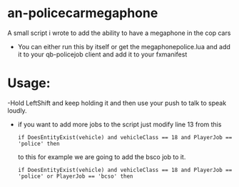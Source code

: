 # an-policecarmegaphone
 
A small script i wrote to add the ability to have a megaphone in the cop cars

- You can either run this by itself or get the megaphonepolice.lua and add it to your qb-policejob client and add it to your fxmanifest 

# Usage: 
 -Hold LeftShift and keep holding it and then use your push to talk to speak loudly.

- if you want to add more jobs to the script just modify line 13 from this 
  ```
  if DoesEntityExist(vehicle) and vehicleClass == 18 and PlayerJob == 'police' then
  ```
  to this for example we are going to add the bsco job to it.
  ```
  if DoesEntityExist(vehicle) and vehicleClass == 18 and PlayerJob == 'police' or PlayerJob == 'bcso' then
  ```
